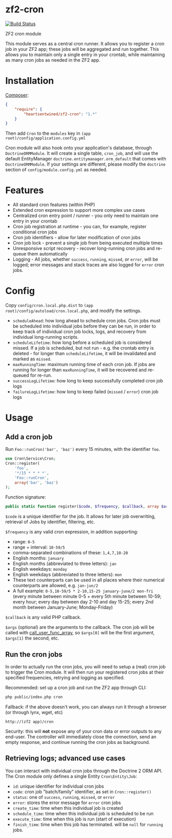 # zf2-cron

[![Build Status](https://secure.travis-ci.org/heartsentwined/zf2-cron.png)](http://travis-ci.org/heartsentwined/zf2-cron)

ZF2 cron module

This module serves as a central cron runner. It allows you to register a cron job in your ZF2 app; these jobs will be aggregated and run together. This allows you to maintain only a single entry in your crontab, while maintaining as many cron jobs as needed in the ZF2 app.

# Installation

[Composer](http://getcomposer.org/):

```json
{
    "require": {
        "heartsentwined/zf2-cron": "1.*"
    }
}
```

Then add `Cron` to the `modules` key in `(app root)/config/application.config.yml`

Cron module will also hook onto your application's database, through `DoctrineORMModule`. It will create a single table, `cron_job`, and will use the default EntityManager `doctrine.entitymanager.orm_default` that comes with `DoctrineORMModule`. If your settings are different, please modify the `doctrine` section of `config/module.config.yml` as needed.

# Features

- All standard cron features (within PHP)
- Extended cron expression to support more complex use cases
- Centralized cron entry point / runner - you only need to maintain one entry in your crontab
- Cron job registration at runtime - you can, for example, register conditional cron jobs
- Cron job identifiers - allow for later modification of cron jobs
- Cron job lock - prevent a single job from being executed multiple times
- Unresponsive script recovery - recover long-running cron jobs and re-queue them automatically
- Logging - All jobs, whether `success`, `running`, `missed`, or `error`, will be logged; error messages and stack traces are also logged for `error` cron jobs.

# Config

Copy `config/cron.local.php.dist` to `(app root)/config/autoload/cron.local.php`, and modify the settings.

- `scheduleAhead`: how long ahead to schedule cron jobs. Cron jobs must be scheduled into individual jobs before they can be run, in order to keep track of individual cron job locks, logs, and recovery from individual long-running scripts.
- `scheduleLifetime`: how long before a scheduled job is considered missed. If a job is scheduled, but not run - e.g. the crontab entry is deleted - for longer than `scheduleLifetime`, it will be invalidated and marked as `missed`.
- `maxRunningTime`: maximum running time of each cron job. If jobs are running for longer than `maxRunningTime`, it will be recovered and re-queued for re-run.
- `successLogLifetime`: how long to keep successfully completed cron job logs
- `failureLogLifetime`: how long to keep failed (`missed` / `error`) cron job logs

# Usage

## Add a cron job

Run `Foo::runCron('bar', 'baz')` every 15 minutes, with the identifier `foo`.

```php
use Cron\Service\Cron;
Cron::register(
    'foo',
    '*/15 * * * *',
    'Foo::runCron',
    array('bar', 'baz')
);
```

Function signature:
```php
public static function register($code, $frequency, $callback, array $args = array())
```

`$code` is a unique identifier for the job. It allows for later job overwriting, retrieval of Jobs by identifier, filtering, etc.

`$frequency` is any valid cron expression, in addition supporting:
- range: `0-5`
- range + interval: `10-59/5`
- comma-separated combinations of these: `1,4,7,10-20`
- English months: `january`
- English months (abbreviated to three letters): `jan`
- English weekdays: `monday`
- English weekdays (abbreviated to three letters): `mon`
- These text counterparts can be used in all places where their numerical counterparts are allowed, e.g. `jan-jun/2`
- A full example: `0-5,10-59/5 * 2-10,15-25 january-june/2 mon-fri` (every minute between minute 0-5 + every 5th minute between 10-59; every hour; every day between day 2-10 and day 15-25; every 2nd month between January-June; Monday-Friday)

`$callback` is any valid PHP callback.

`$args` (optional) are the arguments to the callback. The cron job will be called with [call_user_func_array](http://php.net/manual/en/function.call-user-func-array.php), so `$args[0]` will be the first argument, `$args[1]` the second, etc.

## Run the cron jobs

In order to actually run the cron jobs, you will need to setup a (real) cron job to trigger the Cron module. It will then run your registered cron jobs at their specified frequencies, retrying and logging as specified.

Recommended: set up a cron job and run the ZF2 app through CLI:

```sh
php public/index.php cron
```

Fallback: if the above doesn't work, you can always run it through a browser (or through lynx, wget, etc)

```
http://(zf2 app)/cron
```

Security: this will **not** expose any of your cron data or error outputs to any end-user. The controller will immediately close the connection, send an empty response, and continue running the cron jobs as background.

## Retrieving logs; advanced use cases

You can interact with individual cron jobs through the Doctrine 2 ORM API. The Cron module only defines a single Entity `Cron\Entity\Job`:

- `id`: unique identifier for individual cron jobs
- `code`: cron job "batch/family" identifier, as set in `Cron::register()`
- `status`: one of `success`, `running`, `missed`, or `error`
- `error`: stores the error message for `error` cron jobs
- `create_time`: time when this individual job is created
- `schedule_time`: time when this individual job is scheduled to be run
- `execute_time`: time when this job is run (start of execution)
- `finish_time`: time when this job has terminated. will be `null` for `running` jobs.
